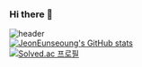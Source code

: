 ### Hi there 👋

<!--
**JeonEunseoung/JeonEunseoung** is a ✨ _special_ ✨ repository because its `README.md` (this file) appears on your GitHub profile.

Here are some ideas to get you started:

- 🔭 I’m currently working on ...
- 🌱 I’m currently learning ...
- 👯 I’m looking to collaborate on ...
- 🤔 I’m looking for help with ...
- 💬 Ask me about ...
- 📫 How to reach me: ...
- 😄 Pronouns: ...
- ⚡ Fun fact: ...
-->
![header](https://capsule-render.vercel.app/api?type=wave&color=auto&height=300&section=header&text=EunSeoung%20Jeon&fontSize=90)<br>
[![JeonEunseoung's GitHub stats](https://github-readme-stats.vercel.app/api?username=JeonEunseoung)](https://github.com/anuraghazra/github-readme-stats)<br>
[![Solved.ac
프로필](http://mazassumnida.wtf/api/v2/generate_badge?boj={jjjes758})](https://solved.ac/{jjjes758})<br>
